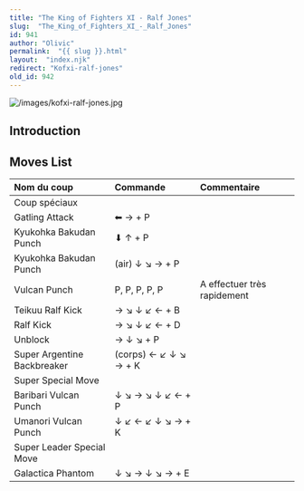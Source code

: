 ```yaml
---
title: "The King of Fighters XI - Ralf Jones"
slug:  "The_King_of_Fighters_XI_-_Ralf_Jones"
id: 941
author: "Olivic"
permalink:  "{{ slug }}.html"
layout:  "index.njk"
redirect: "Kofxi-ralf-jones"
old_id: 942
---
```


![](/images/kofxi-ralf-jones.jpg "/images/kofxi-ralf-jones.jpg")

## Introduction

## Moves List

| Nom du coup                 | Commande              | Commentaire                 |
|:----------------------------|:----------------------|:----------------------------|
| Coup spéciaux               |                       |                             |
| Gatling Attack              | ⬅ → + P               |                             |
| Kyukohka Bakudan Punch      | ⬇ ↑ + P               |                             |
| Kyukohka Bakudan Punch      | (air) ↓ ↘ → + P       |                             |
| Vulcan Punch                | P, P, P, P, P         | A effectuer très rapidement |
| Teikuu Ralf Kick            | → ↘ ↓ ↙ ← + B         |                             |
| Ralf Kick                   | → ↘ ↓ ↙ ← + D         |                             |
| Unblock                     | → ↓ ↘ + P             |                             |
| Super Argentine Backbreaker | (corps) ← ↙ ↓ ↘ → + K |                             |
| Super Special Move          |                       |                             |
| Baribari Vulcan Punch       | ↓ ↘ → ↘ ↓ ↙ ← + P     |                             |
| Umanori Vulcan Punch        | ↓ ↙ ← ↙ ↓ ↘ → + K     |                             |
| Super Leader Special Move   |                       |                             |
| Galactica Phantom           | ↓ ↘ → ↓ ↘ → + E       |                             |
